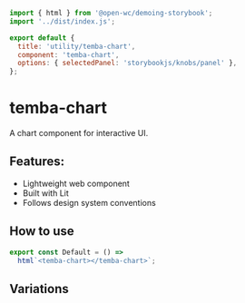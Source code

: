 ```js script
import { html } from '@open-wc/demoing-storybook';
import '../dist/index.js';

export default {
  title: 'utility/temba-chart',
  component: 'temba-chart',
  options: { selectedPanel: 'storybookjs/knobs/panel' },
};
```

# temba-chart

A chart component for interactive UI.

## Features:

- Lightweight web component
- Built with Lit
- Follows design system conventions

## How to use

```js preview-story
export const Default = () =>
  html`<temba-chart></temba-chart>`;
```

## Variations


